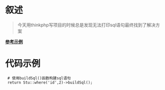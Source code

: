 # 叙述

> 今天用thinkphp写项目的时候总是发现无法打印sql语句最终找到了解决方案			

[**参考示例**](https://learnku.com/articles/38153)

# 代码示例

```shell
 # 使用buildSql()函数构建sql语句
 return Stu::where('id',2)->buildSql();
```

